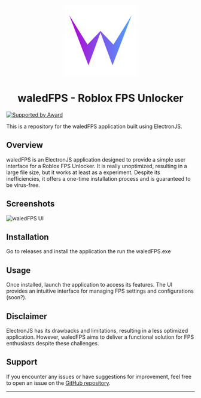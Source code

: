 <div align="center">
  <img src="https://raw.githubusercontent.com/Awardxz/waledFPS/refs/heads/main/waled.ico" width="190">
  <h1>waledFPS - Roblox FPS Unlocker</h1>
</div>


[![Supported by Award](https://img.shields.io/badge/Supported%20by-Award-blue)](https://github.com/Awardxz)

This is a repository for the waledFPS application built using ElectronJS.

## Overview

waledFPS is an ElectronJS application designed to provide a simple user interface for a Roblox FPS Unlocker. It is really unoptimized, resulting in a large file size, but it works at least as a experiment. Despite its inefficiencies, it offers a one-time installation process and is guaranteed to be virus-free.

## Screenshots

![waledFPS UI](https://i.ibb.co/7rZBDMH/image.png)

## Installation

Go to releases and install the application the run the waledFPS.exe

## Usage

Once installed, launch the application to access its features. The UI provides an intuitive interface for managing FPS settings and configurations (soon?).

## Disclaimer

ElectronJS has its drawbacks and limitations, resulting in a less optimized application. However, waledFPS aims to deliver a functional solution for FPS enthusiasts despite these challenges.

## Support

If you encounter any issues or have suggestions for improvement, feel free to open an issue on the [GitHub repository](https://github.com/Awardxz/waledFPS).

---


